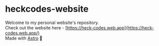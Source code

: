 # heckcodes-website

Welcome to my personal website's repository.<br>
Check out the website here - [https://heck-codes.web.app](https://heck-codes.web.app/) <br>
Made with [Astro](https://astro.build/) 🚀
